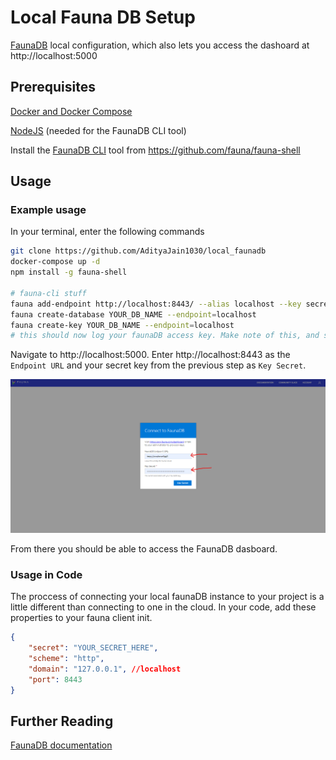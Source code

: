 # Local Fauna DB Setup

[FaunaDB](https://fauna.com/) local configuration, which also lets you access the dashoard at http://localhost:5000

## Prerequisites

[Docker and Docker Compose](https://www.docker.com/)

[NodeJS](https://nodejs.org/) (needed for the FaunaDB CLI tool)

Install the [FaunaDB CLI](https://github.com/fauna/fauna-shell) tool from <https://github.com/fauna/fauna-shell>

## Usage

### **Example usage**

In your terminal, enter the following commands

```bash
git clone https://github.com/AdityaJain1030/local_faunadb
docker-compose up -d
npm install -g fauna-shell

# fauna-cli stuff
fauna add-endpoint http://localhost:8443/ --alias localhost --key secret
fauna create-database YOUR_DB_NAME --endpoint=localhost
fauna create-key YOUR_DB_NAME --endpoint=localhost
# this should now log your faunaDB access key. Make note of this, and store this key somewhere safe
```

Navigate to http://localhost:5000. Enter http://localhost:8443 as the `Endpoint URL` and your secret key from the previous step as `Key Secret`.

![Dashboard Screenshot](./images/Dashboard_Screenshot.png)

From there you should be able to access the FaunaDB dasboard.

### **Usage in Code**

The proccess of connecting your local faunaDB instance to your project is a little different than connecting to one in the cloud. In your code, add these properties to your fauna client init.

```json
{
    "secret": "YOUR_SECRET_HERE",
    "scheme": "http",
    "domain": "127.0.0.1", //localhost
    "port": 8443
}
```

## Further Reading

[FaunaDB documentation](https://docs.fauna.com/fauna/current/index.html)
